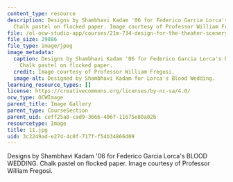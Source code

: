 ```yaml
---
content_type: resource
description: Designs by Shambhavi Kadam '06 for Federico Garcia Lorca's BLOOD WEDDING.
  Chalk pastel on flocked paper. Image courtesy of Professor William Fregosi.
file: /ol-ocw-studio-app/courses/21m-734-design-for-the-theater-scenery-spring-2005/3c2249ade2744c0f717ff54b34866d09_11.jpg
file_size: 29886
file_type: image/jpeg
image_metadata:
  caption: Designs by Shambhavi Kadam '06 for Federico Garcia Lorca's BLOOD WEDDING.
    Chalk pastel on flocked paper.
  credit: Image courtesy of Professor William Fregosi.
  image-alt: Designed by Shambhavi Kadam for Lorca's Blood Wedding.
learning_resource_types: []
license: https://creativecommons.org/licenses/by-nc-sa/4.0/
ocw_type: OCWImage
parent_title: Image Gallery
parent_type: CourseSection
parent_uid: ceff25a8-cad9-3666-406f-11675e80a02b
resourcetype: Image
title: 11.jpg
uid: 3c2249ad-e274-4c0f-717f-f54b34866d09
---
```

Designs by Shambhavi Kadam '06 for Federico Garcia Lorca's BLOOD WEDDING. Chalk pastel on flocked paper. Image courtesy of Professor William Fregosi.